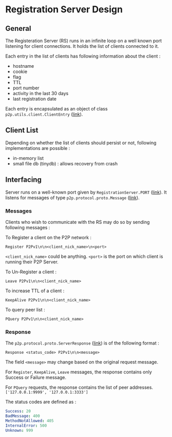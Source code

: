 # Registration Server Design

## General

The Registeration Server (RS) runs in an infinite loop on a well known port listening for client connections. It holds the list of clients connected to it. 

Each entry in the list of clients has following information about the client : 
- hostname
- cookie 
- flag 
- TTL
- port number 
- activity in the last 30 days
- last registration date

Each entry is encapsulated as an object of class `p2p.utils.client.ClientEntry` ([link](../p2p/utils/client.py)).

## Client List

Depending on whether the list of clients should persist or not, following implementations are possible :
- in-memory list
- small file db (tinydb) : allows recovery from crash 

## Interfacing

Server runs on a well-known port given by `RegistrationServer.PORT` ([link](../p2p/rs/rs.py)). It listens for messages of type `p2p.protocol.proto.Message` ([link](../p2p/protocol/proto.py)).

### Messages

Clients who wish to communicate with the RS may do so by sending following messages :

To Register a client on the P2P network :

```
Register P2Pv1\n\n<client_nick_name>\n<port>
```

`<client_nick_name>` could be anything. `<port>` is the port on which client is running their P2P Server.

To Un-Register a client :

```
Leave P2Pv1\n\n<client_nick_name>
```

To increase TTL of a client : 

```
KeepAlive P2Pv1\n\n<client_nick_name>
```

To query peer list :

```
PQuery P2Pv1\n\n<client_nick_name>
```

### Response

The `p2p.protocol.proto.ServerResponse` ([link](../p2p/protocol/proto.py)) is of the following format :

```
Response <status_code> P2Pv1\n\n<message>
```

The field `<message>` may change based on the original request message.

For `Register`, `KeepAlive`, `Leave` messages, the response contains only Success or Failure message.

For `PQuery` requests, the response contains the list of peer addresses. `['127.0.0.1:9999', '127.0.0.1:3333']`

The status codes are defined as : 

```yaml
Success: 20
BadMessage: 400
MethodNotAllowed: 405
InternalError: 500
Unknown: 999
```
